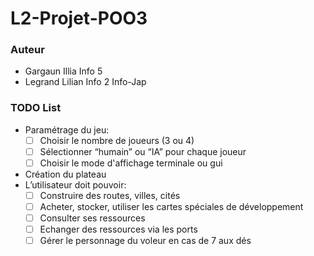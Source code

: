 # **L2-Projet-POO3**

### Auteur

* Gargaun Illia Info 5
* Legrand Lilian Info 2 Info-Jap

### **TODO List**

* Paramétrage du jeu:
  * [ ] Choisir le nombre de joueurs (3 ou 4)
  * [ ] Sélectionner “humain” ou “IA” pour chaque joueur
  * [ ] Choisir le mode d'affichage terminale ou gui
* Création du plateau
* L’utilisateur doit pouvoir:
  * [ ] Construire des routes, villes, cités
  * [ ] Acheter, stocker, utiliser les cartes spéciales de développement
  * [ ] Consulter ses ressources
  * [ ] Echanger des ressources via les ports
  * [ ] Gérer le personnage du voleur en cas de 7 aux dés
